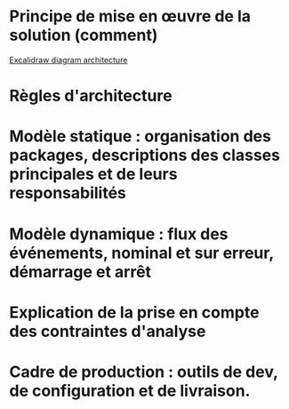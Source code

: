 # Principe de mise en œuvre de la solution (comment)

[Excalidraw diagram architecture](https://excalidraw.com/#room=d3c68b5d868bf31c6725,rgPCEXYY3Snqm5Z6OaEvHQ)

# Règles d'architecture
# Modèle statique : organisation des packages, descriptions des classes principales et de leurs responsabilités
# Modèle dynamique : flux des événements, nominal et sur erreur, démarrage et arrêt
# Explication de la prise en compte des contraintes d'analyse
# Cadre de production : outils de dev, de configuration et de livraison.